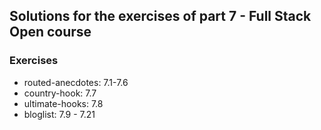 ## Solutions for the exercises of part 7 - Full Stack Open course

### Exercises

- routed-anecdotes: 7.1-7.6
- country-hook: 7.7
- ultimate-hooks: 7.8
- bloglist: 7.9 - 7.21

